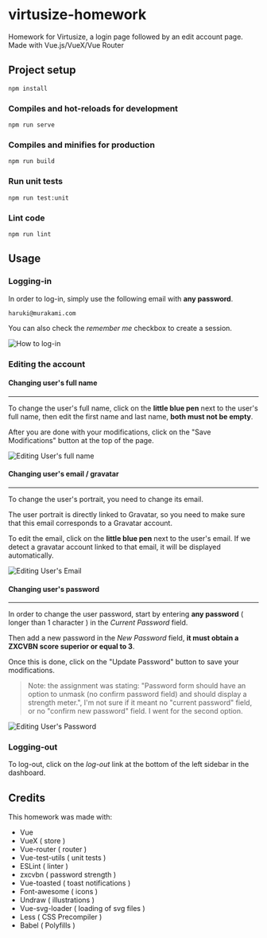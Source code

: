 # virtusize-homework
Homework for Virtusize, a login page followed by an edit account page. Made with Vue.js/VueX/Vue Router

## Project setup
```
npm install
```

### Compiles and hot-reloads for development
```
npm run serve
```

### Compiles and minifies for production
```
npm run build
```

### Run unit tests
```
npm run test:unit
```

### Lint code
```
npm run lint
```

## Usage

### Logging-in
In order to log-in, simply use the following email with **any password**.
```
haruki@murakami.com
```
You can also check the *remember me* checkbox to create a session.

![How to log-in](https://thomaskim.fr/public_assets/logging-in.gif)

### Editing the account

#### Changing user's full name
---
To change the user's full name, click on the **little blue pen** next to the user's full name, then edit the first name and last name, **both must not be empty**.

After you are done with your modifications, click on the "Save Modifications" button at the top of the page.

![Editing User's full name](https://thomaskim.fr/public_assets/editing-user-fullname.gif)

#### Changing user's email / gravatar
---
To change the user's portrait, you need to change its email.

The user portrait is directly linked to Gravatar, so you need to make sure that this email corresponds to a Gravatar account.

To edit the email, click on the **little blue pen** next to the user's email. If we detect a gravatar account linked to that email, it will be displayed automatically.

![Editing User's Email](https://thomaskim.fr/public_assets/editing-user-email.gif)

#### Changing user's password
---
In order to change the user password, start by entering **any password** ( longer than 1 character ) in the *Current Password* field.

Then add a new password in the *New Password* field, **it must obtain a ZXCVBN score superior or equal to 3**.

Once this is done, click on the "Update Password" button to save your modifications.

> Note: the assignment was stating:  "Password form should have an option to unmask (no confirm password field) and should display a strength meter.", I'm not sure if it meant no "current password" field, or no "confirm new password" field. I went for the second option.

![Editing User's Password](https://thomaskim.fr/public_assets/editing-user-password.gif)

### Logging-out

To log-out, click on the *log-out* link at the bottom of the left sidebar in the dashboard.

## Credits

This homework was made with:

- Vue
- VueX ( store )
- Vue-router ( router )
- Vue-test-utils ( unit tests )
- ESLint ( linter )
- zxcvbn ( password strength )
- Vue-toasted ( toast notifications )
- Font-awesome ( icons )
- Undraw ( illustrations )
- Vue-svg-loader ( loading of svg files )
- Less ( CSS Precompiler )
- Babel ( Polyfills )